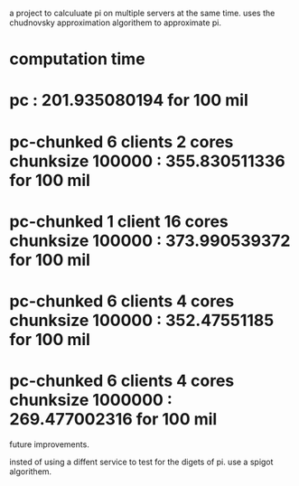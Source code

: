 a project to calculuate pi on multiple servers at the same time. uses the chudnovsky approximation algorithem to approximate pi.

# computation time
# pc : 201.935080194 for 100 mil
# pc-chunked 6 clients 2 cores chunksize 100000 : 355.830511336 for 100 mil
# pc-chunked 1 client 16 cores chunksize 100000 : 373.990539372 for 100 mil
# pc-chunked 6 clients 4 cores chunksize 100000 : 352.47551185 for 100 mil
# pc-chunked 6 clients 4 cores chunksize 1000000 : 269.477002316 for 100 mil


future improvements.

insted of using a diffent service to test for the digets of pi. use a spigot algorithem.
